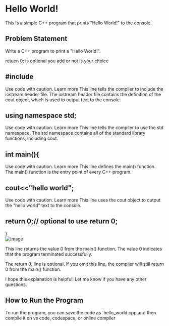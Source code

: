 # Hello World!

This is a simple C++ program that prints "Hello World!" to the console.

## Problem Statement

Write a C++ program to print a "Hello World!".

retuen 0; is optional you add or not is your choice 

##  #include<iostream>
Use code with caution. Learn more
This line tells the compiler to include the iostream header file. The iostream header file contains the definition of the cout object, which is used to output text to the console.

## using namespace std;
Use code with caution. Learn more
This line tells the compiler to use the std namespace. The std namespace contains all of the standard library functions, including cout.

 ## int main(){
Use code with caution. Learn more
This line defines the main() function. The main() function is the entry point of every C++ program.

## cout<<"hello world";
Use code with caution. Learn more
This line uses the cout object to output the "hello world" text to the console.

## return 0;// optional to use return 0;  
}           
![image](https://github.com/Yashkhhurana/Cpp_Tutorial/assets/96585577/ae42ba75-2e80-4d50-bc3f-5ed6ac108ed2)

This line returns the value 0 from the main() function. The value 0 indicates that the program terminated successfully.

The return 0; line is optional. If you omit this line, the compiler will still return 0 from the main() function.

I hope this explanation is helpful! Let me know if you have any other questions.

## How to Run the Program

To run the program, you can save the code as `hello_world.cpp and then compile it on vs code, codespace, or online compiler




